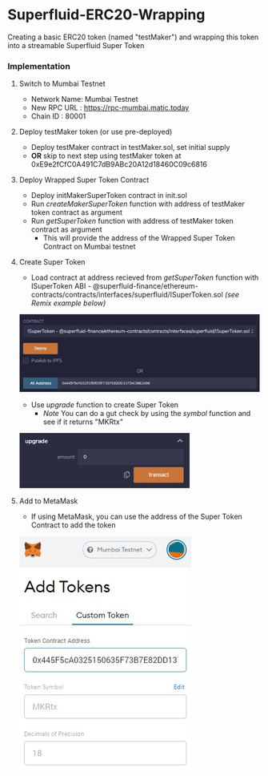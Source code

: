 # Superfluid-ERC20-Wrapping
Creating a basic ERC20 token (named "testMaker") and wrapping this token into a streamable Superfluid Super Token

### Implementation

1. Switch to Mumbai Testnet
    - Network Name: Mumbai Testnet
    - New RPC URL : https://rpc-mumbai.matic.today
    - Chain ID    : 80001

2. Deploy testMaker token (or use pre-deployed)
    * Deploy testMaker contract in testMaker.sol, set initial supply
    * **OR** skip to next step using testMaker token at 0xE9e2fCfC0A491C7dB9ABc20A12d18460C09c6816

3. Deploy Wrapped Super Token Contract
    * Deploy initMakerSuperToken contract in init.sol
    * Run *createMakerSuperToken* function with address of testMaker token contract as argument
    * Run *getSuperToken* function with address of testMaker token contract as argument
        * This will provide the address of the Wrapped Super Token Contract on Mumbai testnet

4. Create Super Token
    * Load contract at address recieved from *getSuperToken* function with ISuperToken ABI - @superfluid-finance/ethereum-contracts/contracts/interfaces/superfluid/ISuperToken.sol *(see Remix example below)*
    
    ![Loading Wrapped Super Token Contract](./img/loadWrappedSuperTokenContract.jpg)

    * Use *upgrade* function to create Super Token
        * *Note* You can do a gut check by using the *symbol* function and see if it returns "MKRtx"

    ![Upgrade Wrapped Super Token Contract to Super Token](./img/upgrade.jpg)

5. Add to MetaMask
    * If using MetaMask, you can use the address of the Super Token Contract to add the token

    ![Add to MetaMask](./img/addmetamask.jpg)
